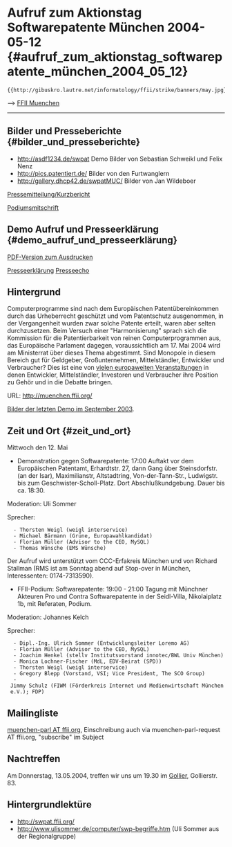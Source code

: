 # Aufruf zum Aktionstag Softwarepatente München 2004-05-12 {#aufruf_zum_aktionstag_softwarepatente_münchen_2004_05_12}

```{=mediawiki}
{{http://gibuskro.lautre.net/informatology/ffii/strike/banners/may.jpg}}
```
\--\> [ FFII Muenchen](FfiiMuenchenDe "wikilink")

------------------------------------------------------------------------

## Bilder und Presseberichte {#bilder_und_presseberichte}

-   <http://asdf1234.de/swpat> Demo Bilder von Sebastian Schweikl und
    Felix Nenz
-   <http://pics.patentiert.de/> Bilder von den Furtwanglern
-   <http://gallery.dhcp42.de/swpatMUC/> Bilder von Jan Wildeboer

[Pressemitteilung/Kurzbericht](http://kwiki.ffii.org/DemoMuenchen0405PressemitteilungDe "wikilink")

[Podiumsmitschrift](http://kwiki.ffii.org/DemoMuenchen0405PodiumsmitschriftDe "wikilink")

## Demo Aufruf und Presseerklärung {#demo_aufruf_und_presseerklärung}

[PDF-Version zum
Ausdrucken](http://muenchen.ffii.org/Demo/Aufruf.pdf "wikilink")

[Presseerklärung](http://muenchen.ffii.org/Demo/Presseerklaerung.pdf "wikilink")
[Presseecho](http://kwiki.ffii.org/index.cgi?SwpDemo0405MediaEchoEn "wikilink")

## Hintergrund

Computerprogramme sind nach dem Europäischen Patentübereinkommen durch
das Urheberrecht geschützt und vom Patentschutz ausgenommen, in der
Vergangenheit wurden zwar solche Patente erteilt, waren aber selten
durchzusetzen. Beim Versuch einer \"Harmonisierung\" sprach sich die
Kommission für die Patentierbarkeit von reinen Computerprogrammen aus,
das Europäische Parlament dagegen, voraussichtlich am 17. Mai 2004 wird
am Ministerrat über dieses Thema abgestimmt. Sind Monopole in diesem
Bereich gut für Geldgeber, Großunternehmen, Mittelständler, Entwickler
und Verbraucher? Dies ist eine von [vielen europaweiten
Veranstaltungen](http://kwiki.ffii.org/SwpDemo0405En "wikilink") in
denen Entwickler, Mittelständler, Investoren und Verbraucher ihre
Position zu Gehör und in die Debatte bringen.

URL: <http://muenchen.ffii.org/>

[Bilder der letzten Demo im September
2003](http://kwiki.ffii.org/index.cgi?SwpParlMuc039De "wikilink").

## Zeit und Ort {#zeit_und_ort}

Mittwoch den 12. Mai

-   Demonstration gegen Softwarepatente: 17:00 Auftakt vor dem
    Europäischen Patentamt, Erhardtstr. 27, dann Gang über
    Steinsdorfstr. (an der Isar), Maximilianstr, Altstadtring,
    Von-der-Tann-Str., Ludwigstr. bis zum Geschwister-Scholl-Platz. Dort
    Abschlußkundgebung. Dauer bis ca. 18:30.

Moderation: Uli Sommer

Sprecher:

`  - Thorsten Weigl (weigl interservice)`\
`  - Michael Bärmann (Grüne, Europawahlkandidat)`\
`  - Florian Müller (Advisor to the CEO, MySQL)`\
`  - Thomas Wünsche (EMS Wünsche)`

Der Aufruf wird unterstützt vom CCC-Erfakreis München und von Richard
Stallman (RMS ist am Sonntag abend auf Stop-over in München,
Interessenten: 0174-7313590).

-   FFII-Podium: Softwarepatente: 19:00 - 21:00 Tagung mit Münchner
    Akteuren Pro und Contra Softwarepatente in der Seidl-Villa,
    Nikolaiplatz 1b, mit Referaten, Podium.

Moderation: Johannes Kelch

Sprecher:

`  - Dipl.-Ing. Ulrich Sommer (Entwicklungsleiter Loremo AG)`\
`  - Florian Müller (Advisor to the CEO, MySQL)`\
`  - Joachim Henkel (stellv Institutsvorstand innotec/BWL Univ München)`\
`  - Monica Lochner-Fischer (MdL, EDV-Beirat (SPD))`\
`  - Thorsten Weigl (weigl interservice)`\
`  - Gregory Blepp (Vorstand, VSI; Vice President, The SCO Group)`\
`  - Jimmy Schulz (FIWM (Förderkreis Internet und Medienwirtschaft München e.V.); FDP)`

## Mailingliste

[muenchen-parl AT
ffii.org](http://lists.ffii.org/mailman/listinfo/muenchen-parl/ "wikilink"),
Einschreibung auch via muenchen-parl-request AT ffii.org, \"subscribe\"
im Subject

## Nachtreffen

Am Donnerstag, 13.05.2004, treffen wir uns um 19.30 im
[Gollier](http://www.leo.org/muenchen/lokale/das_gollier_de.html "wikilink"),
Gollierstr. 83.

## Hintergrundlektüre

-   <http://swpat.ffii.org/>
-   <http://www.ulisommer.de/computer/swp-begriffe.htm> (Uli Sommer aus
    der Regionalgruppe)
